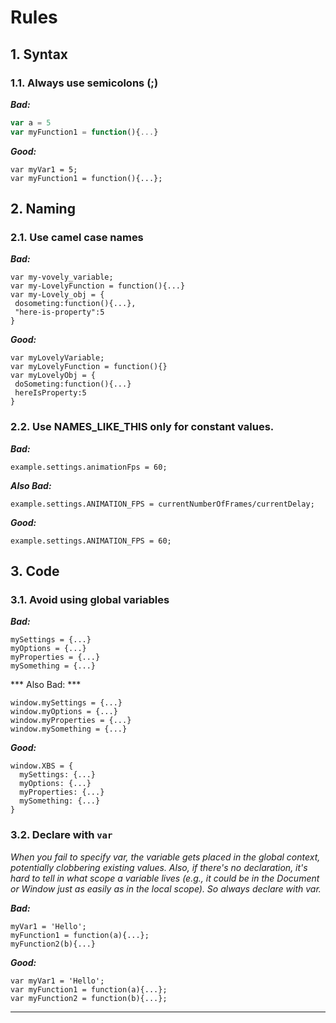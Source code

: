 # Rules

## 1. Syntax

### 1.1. Always use semicolons (;)

***Bad:***

```js
var a = 5
var myFunction1 = function(){...}
```  

***Good:***
    
    var myVar1 = 5;
    var myFunction1 = function(){...};
 
 
## 2. Naming

### 2.1.	Use camel case names
   
   
***Bad:***

    var my-vovely_variable;
    var my-LovelyFunction = function(){...}
    var my-Lovely_obj = {
     dosometing:function(){...},
     "here-is-property":5
    }
    
***Good:***
    
    var myLovelyVariable;
    var myLovelyFunction = function(){}
    var myLovelyObj = {
     doSometing:function(){...}
     hereIsProperty:5
    }

 
<!--#### 2.2	Constructor function name should start with capital letter and named as a singular noun
***Bad:***

    function Apples() {...}
    function Apples() {...}

    
***Good:***

    function Apple() {...}
    -->
    
### 2.2. Use NAMES_LIKE_THIS only for constant values.


***Bad:***

    example.settings.animationFps = 60;

***Also Bad:***
    
    example.settings.ANIMATION_FPS = currentNumberOfFrames/currentDelay;
    
***Good:***

    example.settings.ANIMATION_FPS = 60;
## 3. Code
### 3.1. Avoid using global variables

***Bad:***

    mySettings = {...}
    myOptions = {...}
    myProperties = {...}
    mySomething = {...}

*** Also Bad: ***

    window.mySettings = {...}
    window.myOptions = {...}
    window.myProperties = {...}
    window.mySomething = {...}

    
***Good:***

    window.XBS = {
      mySettings: {...}
      myOptions: {...}
      myProperties: {...}
      mySomething: {...}
    }
    
### 3.2. Declare with `var`
 
*When you fail to specify var, the variable gets placed in the global context, potentially clobbering existing values. Also, if there's no declaration, it's hard to tell in what scope a variable lives (e.g., it could be in the Document or Window just as easily as in the local scope). So always declare with var.*
 
***Bad:***

    myVar1 = 'Hello';
    myFunction1 = function(a){...};
    myFunction2(b){...}
    
***Good:***
    
    var myVar1 = 'Hello';
    var myFunction1 = function(a){...};
    var myFunction2 = function(b){...};---------------------------------------------------------------------------